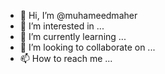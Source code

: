 - 👋 Hi, I’m @muhameedmaher
- 👀 I’m interested in ...
- 🌱 I’m currently learning ...
- 💞️ I’m looking to collaborate on ...
- 📫 How to reach me ...

<!---
muhameedmaher/muhameedmaher is a ✨ special ✨ repository because its `README.md` (this file) appears on your GitHub profile.
You can click the Preview link to take a look at your changes.
--->
